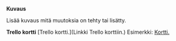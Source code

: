 **Kuvaus**

Lisää kuvaus mitä muutoksia on tehty tai lisätty.

**Trello kortti**
[Trello kortti.](Linkki Trello korttiin.)
Esimerkki:
[Kortti.](https://trello.com/c/2awLeL3C)

<!---
Poista esimerkki ja tämä kohta <! --- > tagien sisällä ennen kuin luot pull requestin.
**Reviewers**
Lisää vähintään yksi arvostelija.
**Assignees**
Lisää itsesi ja käyttäjät, jotka työskentelivät tässä.
**Labels**
Lisää sopiva label sivupalkista esim. bug, enhancement, testing, priority:high etc.
-->
